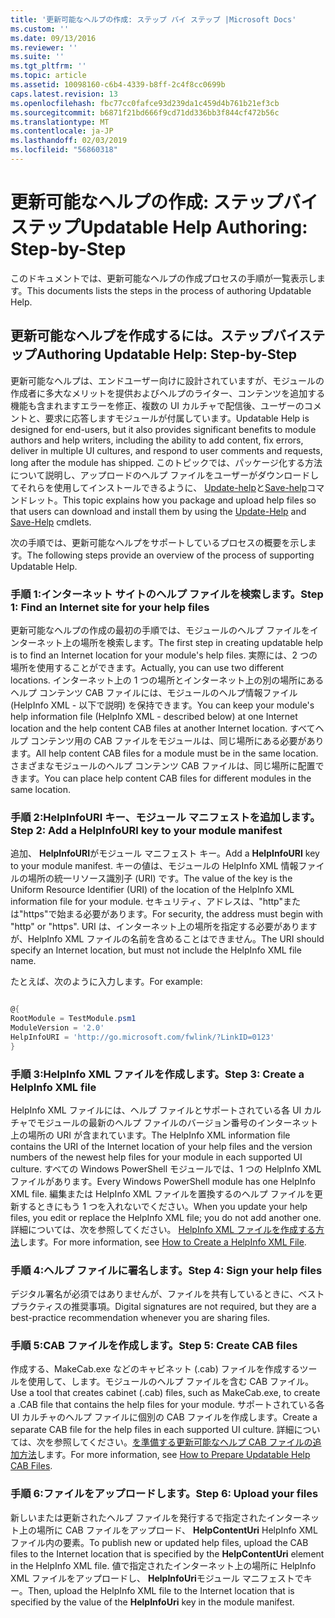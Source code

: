 ```yaml
---
title: '更新可能なヘルプの作成: ステップ バイ ステップ |Microsoft Docs'
ms.custom: ''
ms.date: 09/13/2016
ms.reviewer: ''
ms.suite: ''
ms.tgt_pltfrm: ''
ms.topic: article
ms.assetid: 10098160-c6b4-4339-b8ff-2c4f8cc0699b
caps.latest.revision: 13
ms.openlocfilehash: fbc77cc0fafce93d239da1c459d4b761b21ef3cb
ms.sourcegitcommit: b6871f21bd666f9cd71dd336bb3f844cf472b56c
ms.translationtype: MT
ms.contentlocale: ja-JP
ms.lasthandoff: 02/03/2019
ms.locfileid: "56860318"
---
```

# <a name="updatable-help-authoring-step-by-step"></a><span data-ttu-id="7aef4-102">更新可能なヘルプの作成: ステップバイステップ</span><span class="sxs-lookup"><span data-stu-id="7aef4-102">Updatable Help Authoring: Step-by-Step</span></span>

<span data-ttu-id="7aef4-103">このドキュメントでは、更新可能なヘルプの作成プロセスの手順が一覧表示します。</span><span class="sxs-lookup"><span data-stu-id="7aef4-103">This documents lists the steps in the process of authoring Updatable Help.</span></span>

## <a name="authoring-updatable-help-step-by-step"></a><span data-ttu-id="7aef4-104">更新可能なヘルプを作成するには。ステップバイステップ</span><span class="sxs-lookup"><span data-stu-id="7aef4-104">Authoring Updatable Help: Step-by-Step</span></span>

<span data-ttu-id="7aef4-105">更新可能なヘルプは、エンドユーザー向けに設計されていますが、モジュールの作成者に多大なメリットを提供およびヘルプのライター、コンテンツを追加する機能も含まれますエラーを修正、複数の UI カルチャで配信後、ユーザーのコメントと、要求に応答しますモジュールが付属しています。</span><span class="sxs-lookup"><span data-stu-id="7aef4-105">Updatable Help is designed for end-users, but it also provides significant benefits to module authors and help writers, including the ability to add content, fix errors, deliver in multiple UI cultures, and respond to user comments and requests, long after the module has shipped.</span></span> <span data-ttu-id="7aef4-106">このトピックでは、パッケージ化する方法について説明し、アップロードのヘルプ ファイルをユーザーがダウンロードしてそれらを使用してインストールできるように、 [Update-help](/powershell/module/Microsoft.PowerShell.Core/Update-Help)と[Save-help](/powershell/module/Microsoft.PowerShell.Core/Save-Help)コマンドレット。</span><span class="sxs-lookup"><span data-stu-id="7aef4-106">This topic explains how you package and upload help files so that users can download and install them by using the [Update-Help](/powershell/module/Microsoft.PowerShell.Core/Update-Help) and [Save-Help](/powershell/module/Microsoft.PowerShell.Core/Save-Help) cmdlets.</span></span>

<span data-ttu-id="7aef4-107">次の手順では、更新可能なヘルプをサポートしているプロセスの概要を示します。</span><span class="sxs-lookup"><span data-stu-id="7aef4-107">The following steps provide an overview of the process of supporting Updatable Help.</span></span>

### <a name="step-1-find-an-internet-site-for-your-help-files"></a><span data-ttu-id="7aef4-108">手順 1:インターネット サイトのヘルプ ファイルを検索します。</span><span class="sxs-lookup"><span data-stu-id="7aef4-108">Step 1: Find an Internet site for your help files</span></span>

<span data-ttu-id="7aef4-109">更新可能なヘルプの作成の最初の手順では、モジュールのヘルプ ファイルをインターネット上の場所を検索します。</span><span class="sxs-lookup"><span data-stu-id="7aef4-109">The first step in creating updatable help is to find an Internet location for your module's help files.</span></span> <span data-ttu-id="7aef4-110">実際には、2 つの場所を使用することができます。</span><span class="sxs-lookup"><span data-stu-id="7aef4-110">Actually, you can use two different locations.</span></span> <span data-ttu-id="7aef4-111">インターネット上の 1 つの場所とインターネット上の別の場所にあるヘルプ コンテンツ CAB ファイルには、モジュールのヘルプ情報ファイル (HelpInfo XML - 以下で説明) を保持できます。</span><span class="sxs-lookup"><span data-stu-id="7aef4-111">You can keep your module's help information file (HelpInfo XML - described below) at one Internet location and the help content CAB files at another Internet location.</span></span> <span data-ttu-id="7aef4-112">すべてヘルプ コンテンツ用の CAB ファイルをモジュールは、同じ場所にある必要があります。</span><span class="sxs-lookup"><span data-stu-id="7aef4-112">All help content CAB files for a module must be in the same location.</span></span> <span data-ttu-id="7aef4-113">さまざまなモジュールのヘルプ コンテンツ CAB ファイルは、同じ場所に配置できます。</span><span class="sxs-lookup"><span data-stu-id="7aef4-113">You can place help content CAB files for different modules in the same location.</span></span>

### <a name="step-2-add-a-helpinfouri-key-to-your-module-manifest"></a><span data-ttu-id="7aef4-114">手順 2:HelpInfoURI キー、モジュール マニフェストを追加します。</span><span class="sxs-lookup"><span data-stu-id="7aef4-114">Step 2: Add a HelpInfoURI key to your module manifest</span></span>

<span data-ttu-id="7aef4-115">追加、 **HelpInfoURI**がモジュール マニフェスト キー。</span><span class="sxs-lookup"><span data-stu-id="7aef4-115">Add a **HelpInfoURI** key to your module manifest.</span></span> <span data-ttu-id="7aef4-116">キーの値は、モジュールの HelpInfo XML 情報ファイルの場所の統一リソース識別子 (URI) です。</span><span class="sxs-lookup"><span data-stu-id="7aef4-116">The value of the key is the Uniform Resource Identifier (URI) of the location of the HelpInfo XML information file for your module.</span></span> <span data-ttu-id="7aef4-117">セキュリティ、アドレスは、"http"または"https"で始まる必要があります。</span><span class="sxs-lookup"><span data-stu-id="7aef4-117">For security, the address must begin with "http" or "https".</span></span> <span data-ttu-id="7aef4-118">URI は、インターネット上の場所を指定する必要がありますが、HelpInfo XML ファイルの名前を含めることはできません。</span><span class="sxs-lookup"><span data-stu-id="7aef4-118">The URI should specify an Internet location, but must not include the HelpInfo XML file name.</span></span>

<span data-ttu-id="7aef4-119">たとえば、次のように入力します。</span><span class="sxs-lookup"><span data-stu-id="7aef4-119">For example:</span></span>

```powershell

@{
RootModule = TestModule.psm1
ModuleVersion = '2.0'
HelpInfoURI = 'http://go.microsoft.com/fwlink/?LinkID=0123'
}
```

### <a name="step-3-create-a-helpinfo-xml-file"></a><span data-ttu-id="7aef4-120">手順 3:HelpInfo XML ファイルを作成します。</span><span class="sxs-lookup"><span data-stu-id="7aef4-120">Step 3: Create a HelpInfo XML file</span></span>

<span data-ttu-id="7aef4-121">HelpInfo XML ファイルには、ヘルプ ファイルとサポートされている各 UI カルチャでモジュールの最新のヘルプ ファイルのバージョン番号のインターネット上の場所の URI が含まれています。</span><span class="sxs-lookup"><span data-stu-id="7aef4-121">The HelpInfo XML information file contains the URI of the Internet location of your help files and the version numbers of the newest help files for your module in each supported UI culture.</span></span> <span data-ttu-id="7aef4-122">すべての Windows PowerShell モジュールでは、1 つの HelpInfo XML ファイルがあります。</span><span class="sxs-lookup"><span data-stu-id="7aef4-122">Every Windows PowerShell module has one HelpInfo XML file.</span></span> <span data-ttu-id="7aef4-123">編集または HelpInfo XML ファイルを置換するのヘルプ ファイルを更新するときにもう 1 つを入れないでください。</span><span class="sxs-lookup"><span data-stu-id="7aef4-123">When you update your help files, you edit or replace the HelpInfo XML file; you do not add another one.</span></span> <span data-ttu-id="7aef4-124">詳細については、次を参照してください。 [HelpInfo XML ファイルを作成する方法](./how-to-create-a-helpinfo-xml-file.md)します。</span><span class="sxs-lookup"><span data-stu-id="7aef4-124">For more information, see [How to Create a HelpInfo XML File](./how-to-create-a-helpinfo-xml-file.md).</span></span>

### <a name="step-4-sign-your-help-files"></a><span data-ttu-id="7aef4-125">手順 4:ヘルプ ファイルに署名します。</span><span class="sxs-lookup"><span data-stu-id="7aef4-125">Step 4: Sign your help files</span></span>

<span data-ttu-id="7aef4-126">デジタル署名が必須ではありませんが、ファイルを共有しているときに、ベスト プラクティスの推奨事項。</span><span class="sxs-lookup"><span data-stu-id="7aef4-126">Digital signatures are not required, but they are a best-practice recommendation whenever you are sharing files.</span></span>

### <a name="step-5-create-cab-files"></a><span data-ttu-id="7aef4-127">手順 5:CAB ファイルを作成します。</span><span class="sxs-lookup"><span data-stu-id="7aef4-127">Step 5: Create CAB files</span></span>

<span data-ttu-id="7aef4-128">作成する、MakeCab.exe などのキャビネット (.cab) ファイルを作成するツールを使用して、します。モジュールのヘルプ ファイルを含む CAB ファイル。</span><span class="sxs-lookup"><span data-stu-id="7aef4-128">Use a tool that creates cabinet (.cab) files, such as MakeCab.exe, to create a .CAB file that contains the help files for your module.</span></span> <span data-ttu-id="7aef4-129">サポートされている各 UI カルチャのヘルプ ファイルに個別の CAB ファイルを作成します。</span><span class="sxs-lookup"><span data-stu-id="7aef4-129">Create a separate CAB file for the help files in each supported UI culture.</span></span> <span data-ttu-id="7aef4-130">詳細については、次を参照してください。[を準備する更新可能なヘルプ CAB ファイルの追加方法](./how-to-prepare-updatable-help-cab-files.md)します。</span><span class="sxs-lookup"><span data-stu-id="7aef4-130">For more information, see [How to Prepare Updatable Help CAB Files](./how-to-prepare-updatable-help-cab-files.md).</span></span>

### <a name="step-6-upload-your-files"></a><span data-ttu-id="7aef4-131">手順 6:ファイルをアップロードします。</span><span class="sxs-lookup"><span data-stu-id="7aef4-131">Step 6: Upload your files</span></span>

<span data-ttu-id="7aef4-132">新しいまたは更新されたヘルプ ファイルを発行するで指定されたインターネット上の場所に CAB ファイルをアップロード、 **HelpContentUri** HelpInfo XML ファイル内の要素。</span><span class="sxs-lookup"><span data-stu-id="7aef4-132">To publish new or updated help files, upload the CAB files to the Internet location that is specified by the **HelpContentUri** element in the HelpInfo XML file.</span></span> <span data-ttu-id="7aef4-133">値で指定されたインターネット上の場所に HelpInfo XML ファイルをアップロードし、 **HelpInfoUri**モジュール マニフェストでキー。</span><span class="sxs-lookup"><span data-stu-id="7aef4-133">Then, upload the HelpInfo XML file to the Internet location that is specified by the value of the **HelpInfoUri** key in the module manifest.</span></span>
